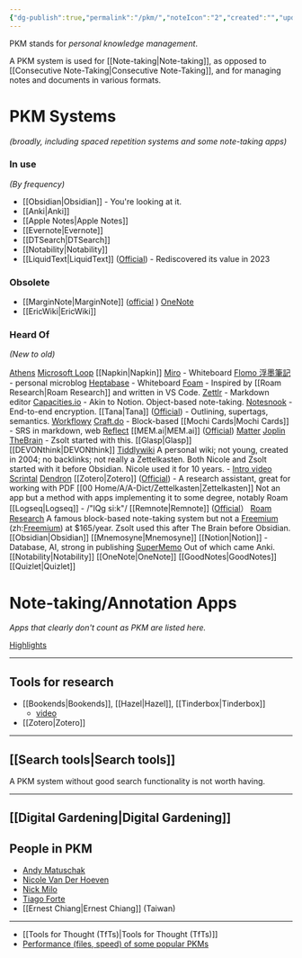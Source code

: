 ```yaml
---
{"dg-publish":true,"permalink":"/pkm/","noteIcon":"2","created":"","updated":""}
---
```


PKM stands for *personal knowledge management*.

A PKM system is used for [[Note-taking\|Note-taking]], as opposed to [[Consecutive Note-Taking\|Consecutive Note-Taking]], and for managing notes and documents in various formats.

# PKM Systems
*(broadly, including spaced repetition systems and some note-taking apps)*

### In use
*(By frequency)*
- [[Obsidian\|Obsidian]] - You're looking at it.
- [[Anki\|Anki]]
- [[Apple Notes\|Apple Notes]]
- [[Evernote\|Evernote]]
- [[DTSearch\|DTSearch]]
- [[Notability\|Notability]]
- [[LiquidText\|LiquidText]] ([Official](https://www.liquidtext.net/)) - Rediscovered its value in 2023
	
### Obsolete
- [[MarginNote\|MarginNote]] ([official](https://www.marginnote.com/) )
 [OneNote](https://www.microsoft.com/en-us/microsoft-365/onenote/digital-note-taking-app)
- [[EricWiki\|EricWiki]]

### Heard Of
*(New to old)*

[Athens](https://github.com/athensresearch/athens/releases)
[Microsoft Loop](https://www.microsoft.com/en-us/microsoft-loop)
[[Napkin\|Napkin]]
[Miro](https://miro.com/) - Whiteboard
[Flomo 浮墨筆記](https://flomoapp.com/login) - personal microblog
[Heptabase](https://heptabase.com/) - Whiteboard
[Foam](https://github.com/foambubble/foam) - Inspired by [[Roam Research\|Roam Research]] and written in VS Code.
[Zettlr](https://www.zettlr.com/) - Markdown editor
[Capacities.io](https://capacities.io/) - Akin to Notion. Object-based note-taking.
[Notesnook](https://notesnook.com/) - End-to-end encryption.
[[Tana\|Tana]] ([Official](https://tana.inc/pkm)) - Outlining, supertags, semantics.
[Workflowy](https://workflowy.com/)
[Craft.do](https://www.craft.do/) - Block-based
[[Mochi Cards\|Mochi Cards]] - SRS in markdown, web
[Reflect](https://reflect.app/)
[[MEM.ai\|MEM.ai]] ([Official](https://mem.ai/))
[Matter](https://hq.getmatter.com/)
[Joplin](https://joplinapp.org/)
[TheBrain](https://www.thebrain.com/) - Zsolt started with this.
[[Glasp\|Glasp]]
[[DEVONthink\|DEVONthink]]
[Tiddlywiki](https://tiddlywiki.com/) 
	A personal wiki; not young, created in 2004; no backlinks; not really a Zettelkasten. Both Nicole and Zsolt started with it before Obsidian. Nicole used it for 10 years.
	- [Intro video](https://www.youtube.com/watch?v=CNCM_-Hgf3M)
[Scrintal](https://www.scrintal.com/)
[Dendron](https://www.dendron.so)
[[Zotero\|Zotero]] ([Official](https://www.zotero.org/)) - A research assistant, great for working with PDF
[[00 Home/A/A-Dict/Zettelkasten\|Zettelkasten]]
	Not an app but a method with apps implementing it to some degree, notably Roam
[[Logseq\|Logseq]] - /"lQg si:k"/
[[Remnote\|Remnote]] ([Official](https://www.remnote.com/)） 
[Roam Research](https://roamresearch.com/)
	A famous block-based note-taking system but not a [Freemium](https://en.wikipedia.org/wiki/Freemium) (zh:[Freemium](https://zh.wikipedia.org/wiki/Freemium)) at $165/year. Zsolt used this after The Brain before Obsidian.
[[Obsidian\|Obsidian]]
[[Mnemosyne\|Mnemosyne]]
[[Notion\|Notion]] - Database, AI, strong in publishing
[SuperMemo](https://en.wikipedia.org/wiki/SuperMemo)
	Out of which came Anki.
[[Notability\|Notability]]
[[OneNote\|OneNote]]
[[GoodNotes\|GoodNotes]]
[[Quizlet\|Quizlet]]

# Note-taking/Annotation Apps

*Apps that clearly don't count as PKM are listed here.*

[Highlights](https://highlightsapp.net/)

---
## Tools for research
- [[Bookends\|Bookends]], [[Hazel\|Hazel]], [[Tinderbox\|Tinderbox]]
	- [video](https://www.youtube.com/watch?v=NZgI9uq7EQU)
- [[Zotero\|Zotero]]

---
## [[Search tools\|Search tools]]
A PKM system without good search functionality is not worth having.

---
## [[Digital Gardening\|Digital Gardening]]

## People in PKM

- [Andy Matuschak](https://notes.andymatuschak.org/About_these_notes)
- [Nicole Van Der Hoeven](https://nicolevanderhoeven.com/)
- [Nick Milo](https://www.linkingyourthinking.com/)
- [Tiago Forte](https://fortelabs.com/)
- [[Ernest Chiang\|Ernest Chiang]] (Taiwan)

---
- [[Tools for Thought (TfTs)\|Tools for Thought (TfTs)]]
- [Performance (files, speed) of some popular PKMs](https://www.goedel.io/p/tft-performance-interim-results)
